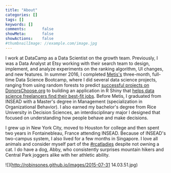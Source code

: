 ```yaml
---
title: "About"
categories: []
tags: []
keywords: []
comments:       false
showMeta:       false
showActions:    false
#thumbnailImage: //example.com/image.jpg
---
```


I work at DataCamp as a Data Scientist on the growth team. Previously, I was a Data Analyst at Etsy working with their search team to design, implement, and analyze experiments on the ranking algorithm, UI changes, and new features. In summer 2016, I completed [Metis's](http://www.thisismetis.com/data-science) three-month, full-time Data Science Bootcamp, where I did several data science projects, ranging from using random forests to predict [successful projects on DonorsChoose.org](https://github.com/robinsones/Predicting-Sucess-on-DonorsChoose) to building an application in R Shiny that [helps data science freelancers find their best-fit jobs](https://github.com/robinsones/Freelancer-Shiny-App). Before Metis, I graduated from INSEAD with a Master's degree in Management (specialization in Organizational Behavior). I also earned my bachelor's degree from Rice University in Decision Sciences, an interdisciplinary major I designed that focused on understanding how people behave and make decisions. 

I grew up in New York City, moved to Houston for college and then spent two years in Fontainebleau, France attending INSEAD. Because of INSEAD's two-campus system, I also lived for a few months in Singapore. I love all animals and consider myself part of the [#rcatladies](https://twitter.com/hashtag/rcatladies) despite not owning a cat. I do have a dog, Abby, who consistently surprises mountain hikers and Central Park joggers alike with her athletic ability.

![](http://robinsones.github.io/images/2015-07-31 14.03.51.jpg)

